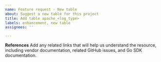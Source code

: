 ```yaml
---
name: Feature request - New table
about: Suggest a new table for this project
title: Add table apache_<log_type>
labels: enhancement, new table
assignees: ''

---
```


**References**
Add any related links that will help us understand the resource, including vendor documentation, related GitHub issues, and Go SDK documentation.
